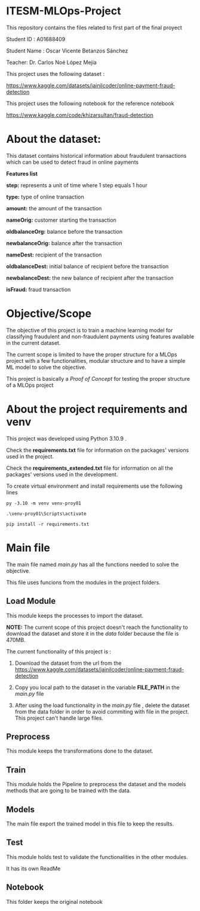 # ITESM-MLOps-Project
This repository contains the files related to first part of the final proyect 

Student ID : A01688409

Student Name : Oscar Vicente Betanzos Sánchez

Teacher: Dr. Carlos Noé López Mejía

This project uses the following dataset : 

https://www.kaggle.com/datasets/jainilcoder/online-payment-fraud-detection

This project uses the following notebook for the reference notebook

https://www.kaggle.com/code/khizarsultan/fraud-detection

# About the dataset: 
This dataset contains historical information about fraudulent transactions which can be used to detect fraud in online payments

**Features list**

**step:** represents a unit of time where 1 step equals 1 hour

**type:** type of online transaction

**amount:** the amount of the transaction

**nameOrig:** customer starting the transaction

**oldbalanceOrg:** balance before the transaction

**newbalanceOrig:** balance after the transaction

**nameDest:** recipient of the transaction

**oldbalanceDest:** initial balance of recipient before the transaction

**newbalanceDest:** the new balance of recipient after the transaction

**isFraud:** fraud transaction 



# Objective/Scope

The objective of this project is to train a machine learning model for classifying fraudulent and non-fraudulent payments using features available in the current dataset.

The current scope is limited to have the proper structure for a MLOps project with a few functionalities, modular structure and to have a simple ML model to solve the objective.

This project is basically a *Proof of Concept* for testing the proper structure of a MLOps project

# About the project requirements and venv
This project was developed using Python 3.10.9 .

Check the **requirements.txt** file for information on the packages' versions used in the project.

Check the **requirements_extended.txt** file for information on all the packages' versions used in the development.

To create virtual environment and install requirements use the following lines

```
py -3.10 -m venv venv-proy01

.\venv-proy01\Scripts\activate

pip install -r requirements.txt
```

# Main file

The main file named *main.py* has all the functions needed to solve the objective. 

This file uses funcions from the modules in the project folders.

## Load Module

This module keeps the processes to import the dataset. 

**NOTE:** The current scope of this project doesn't reach the functionality to download the dataset and store it in the *data* folder because the file is 470MB.

The current functionality of this project is :
 
1. Download the dataset from the url from the https://www.kaggle.com/datasets/jainilcoder/online-payment-fraud-detection

1. Copy you local path to the dataset in the variable **FILE_PATH** in the *main.py* file

1. After using the load functionality in the *main.py* file , delete the dataset from the data folder in order to avoid commiting with file in the project. This project can't handle large files.

## Preprocess

This module keeps the transformations done to the dataset.

## Train 

This module holds the Pipeline to preprocess the dataset and the models methods that are going to be trained with the data.

## Models 

The main file export the trained model in this file to keep the results.

## Test

This module holds test to validate the functionalities in the other modules.

It has its own ReadMe

## Notebook

This folder keeps the original notebook

